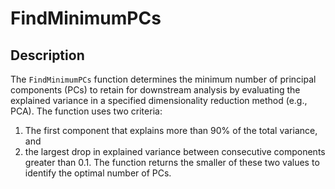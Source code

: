 # FindMinimumPCs

## Description
The `FindMinimumPCs` function determines the minimum number of principal components (PCs) to retain for downstream analysis by evaluating the explained variance in a specified dimensionality reduction method (e.g., PCA). The function uses two criteria: 

1. The first component that explains more than 90% of the total variance, and 
2. the largest drop in explained variance between consecutive components greater than 0.1. The function returns the smaller of these two values to identify the optimal number of PCs.
